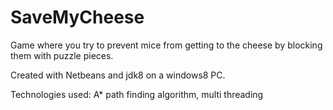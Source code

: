 # SaveMyCheese
Game where you try to prevent mice from getting to the cheese by blocking them with puzzle pieces.

Created with Netbeans and jdk8 on a windows8 PC.

Technologies used: A* path finding algorithm, multi threading
